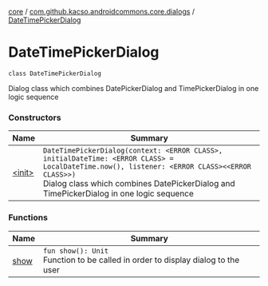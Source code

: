 [core](../../index.md) / [com.github.kacso.androidcommons.core.dialogs](../index.md) / [DateTimePickerDialog](.)

# DateTimePickerDialog

`class DateTimePickerDialog`

Dialog class which combines DatePickerDialog and TimePickerDialog in one logic sequence

### Constructors

| Name | Summary |
|---|---|
| [&lt;init&gt;](-init-.md) | `DateTimePickerDialog(context: <ERROR CLASS>, initialDateTime: <ERROR CLASS> = LocalDateTime.now(), listener: <ERROR CLASS><<ERROR CLASS>>)`<br>Dialog class which combines DatePickerDialog and TimePickerDialog in one logic sequence |

### Functions

| Name | Summary |
|---|---|
| [show](show.md) | `fun show(): Unit`<br>Function to be called in order to display dialog to the user |
